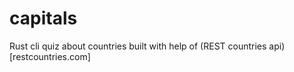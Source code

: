 # capitals
Rust cli quiz about countries built with help of (REST countries api)[restcountries.com]
